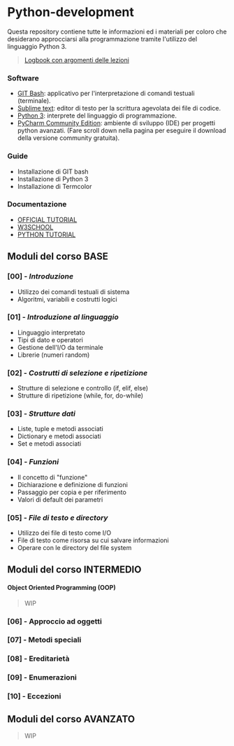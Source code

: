 # Python-development

Questa repository contiene tutte le informazioni ed i materiali per coloro che desiderano approcciarsi alla programmazione tramite l'utilizzo del linguaggio Python 3.

> [Logbook con argomenti delle lezioni](./Lezioni/2024-logbook.md)

### Software

* [GIT Bash](https://git-scm.com/downloads): applicativo per l'interpretazione di comandi testuali (terminale).
* [Sublime text](https://www.sublimetext.com/): editor di testo per la scrittura agevolata dei file di codice.
* [Python 3](https://www.python.org/downloads/): interprete del linguaggio di programmazione.
* [PyCharm Community Edition](https://www.jetbrains.com/pycharm/): ambiente di sviluppo (IDE) per progetti python avanzati. (Fare scroll down nella pagina per eseguire il download della versione community gratuita).

### Guide

* Installazione di GIT bash
* Installazione di Python 3
* Installazione di Termcolor

### Documentazione

* [OFFICIAL TUTORIAL](https://docs.python.org/3/tutorial/index.html)
* [W3SCHOOL](https://www.w3schools.com/python/)
* [PYTHON TUTORIAL](https://www.pythontutorial.net/)

## Moduli del corso BASE

### [00] - *Introduzione*

* Utilizzo dei comandi testuali di sistema
* Algoritmi, variabili e costrutti logici

### [01] - *Introduzione al linguaggio*

* Linguaggio interpretato
* Tipi di dato e operatori
* Gestione dell'I/O da terminale
* Librerie (numeri random)

### [02] - *Costrutti di selezione e ripetizione*

* Strutture di selezione e controllo (if, elif, else)
* Strutture di ripetizione (while, for, do-while)

### [03] - *Strutture dati*

* Liste, tuple e metodi associati
* Dictionary e metodi associati
* Set e metodi associati

### [04] - *Funzioni*

* Il concetto di "funzione"
* Dichiarazione e definizione di funzioni
* Passaggio per copia e per riferimento
* Valori di default dei parametri

### [05] - *File di testo e directory*

* Utilizzo dei file di testo come I/O
* File di testo come risorsa su cui salvare informazioni
* Operare con le directory del file system

## Moduli del corso INTERMEDIO
#### Object Oriented Programming (OOP)

> WIP

### [06] - Approccio ad oggetti
### [07] - Metodi speciali
### [08] - Ereditarietà
### [09] - Enumerazioni
### [10] - Eccezioni

## Moduli del corso AVANZATO

> WIP